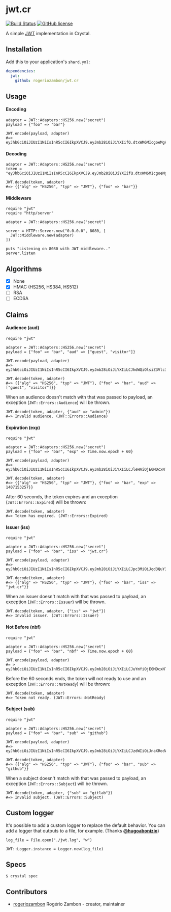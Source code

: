 # jwt.cr

[![Build Status](https://travis-ci.org/rogeriozambon/jwt.cr.svg?branch=master)](https://travis-ci.org/rogeriozambon/jwt.cr)
[![GitHub license](https://img.shields.io/badge/license-MIT-blue.svg)](https://raw.githubusercontent.com/rogeriozambon/jwt.cr/master/LICENSE)

A simple [JWT](https://jwt.io/) implementation in Crystal.

## Installation

Add this to your application's `shard.yml`:

```yaml
dependencies:
  jwt:
    github: rogeriozambon/jwt.cr
```

## Usage

#### Encoding

```crystal
adapter = JWT::Adapters::HS256.new("secret")
payload = {"foo" => "bar"}

JWT.encode(payload, adapter)
#=> eyJhbGciOiJIUzI1NiIsInR5cCI6IkpXVCJ9.eyJmb28iOiJiYXIifQ.dtxWM6MIcgoeMgH87tGvsNDY6cHWL6MGW4LeYvnm1JA
```

#### Decoding

```crystal
adapter = JWT::Adapters::HS256.new("secret")
token = "eyJhbGciOiJIUzI1NiIsInR5cCI6IkpXVCJ9.eyJmb28iOiJiYXIifQ.dtxWM6MIcgoeMgH87tGvsNDY6cHWL6MGW4LeYvnm1JA"

JWT.decode(token, adapter)
#=> {{"alg" => "HS256", "typ" => "JWT"}, {"foo" => "bar"}}
```

#### Middleware

```crystal
require "jwt"
require "http/server"

adapter = JWT::Adapters::HS256.new("secret")

server = HTTP::Server.new("0.0.0.0", 8080, [
  JWT::Middleware.new(adapter)
])

puts "Listening on 8080 with JWT middleware.."
server.listen
```

## Algorithms
* [x] None
* [x] HMAC (HS256, HS384, HS512)
* [ ] RSA
* [ ] ECDSA

## Claims

#### Audience (aud)

```crystal
require "jwt"

adapter = JWT::Adapters::HS256.new("secret")
payload = {"foo" => "bar", "aud" => ["guest", "visitor"]}

JWT.encode(payload, adapter)
#=> eyJhbGciOiJIUzI1NiIsInR5cCI6IkpXVCJ9.eyJmb28iOiJiYXIiLCJhdWQiOlsiZ3Vlc3QiLCJ2aXNpdG9yIl19.S5BkkjkhjagYET12wz4W2cF8ATF1iVfpJ9OvbjMdCRU

JWT.decode(token, adapter)
#=> {{"alg" => "HS256", "typ" => "JWT"}, {"foo" => "bar", "aud" => ["guest", "visitor"]}}
```

When an audience doesn't match with that was passed to payload, an exception (`JWT::Errors::Audience`) will be thrown.

```crystal
JWT.decode(token, adapter, {"aud" => "admin"})
#=> Invalid audience. (JWT::Errors::Audience)
```

#### Expiration (exp)

```crystal
require "jwt"

adapter = JWT::Adapters::HS256.new("secret")
payload = {"foo" => "bar", "exp" => Time.now.epoch + 60}

JWT.encode(payload, adapter)
#=> eyJhbGciOiJIUzI1NiIsInR5cCI6IkpXVCJ9.eyJmb28iOiJiYXIiLCJleHAiOjE0MDcxNTMyMzF9.ClzhXRBkpaJZw1QscBT_CD8yA1IQmWOTaokQn4fIGFc

JWT.decode(token, adapter)
#=> {{"alg" => "HS256", "typ" => "JWT"}, {"foo" => "bar", "exp" => 1407153257}}
```

After 60 seconds, the token expires and an exception (`JWT::Errors::Expired`) will be thrown:

```crystal
JWT.decode(token, adapter)
#=> Token has expired. (JWT::Errors::Expired)
```

#### Issuer (iss)

```crystal
require "jwt"

adapter = JWT::Adapters::HS256.new("secret")
payload = {"foo" => "bar", "iss" => "jwt.cr"}

JWT.encode(payload, adapter)
#=> eyJhbGciOiJIUzI1NiIsInR5cCI6IkpXVCJ9.eyJmb28iOiJiYXIiLCJpc3MiOiJqd3QuY3IifQ.4lj020gUcpRg0r_4n8L7ZSn28BcSWGBeF3I7BaBSDDY

JWT.decode(token, adapter)
#=> {{"alg" => "HS256", "typ" => "JWT"}, {"foo" => "bar", "iss" => "jwt.cr"}}
```

When an issuer doesn't match with that was passed to payload, an exception (`JWT::Errors::Issuer`) will be thrown.

```crystal
JWT.decode(token, adapter, {"iss" => "jwt"})
#=> Invalid issuer. (JWT::Errors::Issuer)
```

#### Not Before (nbf)

```crystal
require "jwt"

adapter = JWT::Adapters::HS256.new("secret")
payload = {"foo" => "bar", "nbf" => Time.now.epoch + 60}

JWT.encode(payload, adapter)
#= > eyJhbGciOiJIUzI1NiIsInR5cCI6IkpXVCJ9.eyJmb28iOiJiYXIiLCJuYmYiOjE0MDcxNTMyMDV9.s6PJj6dBxZPWpdzYjxw9h846x6IU05nRB41y43JNVMs
```

Before the 60 seconds ends, the token will not ready to use and an exception (`JWT::Errors::NotReady`) will be thrown:

```crystal
JWT.decode(token, adapter)
#=> Token not ready. (JWT::Errors::NotReady)
```

#### Subject (sub)

```crystal
require "jwt"

adapter = JWT::Adapters::HS256.new("secret")
payload = {"foo" => "bar", "sub" => "github"}

JWT.encode(payload, adapter)
#=> eyJhbGciOiJIUzI1NiIsInR5cCI6IkpXVCJ9.eyJmb28iOiJiYXIiLCJzdWIiOiJnaXRodWIifQ.7r7_7tV4xzrQN1atQ7OP7O7eRVtb1l37dIYBjv5yJvg

JWT.decode(token, adapter)
#=> {{"alg" => "HS256", "typ" => "JWT"}, {"foo" => "bar", "sub" => "github"}}
```

When a subject doesn't match with that was passed to payload, an exception (`JWT::Errors::Subject`) will be thrown.

```crystal
JWT.decode(token, adapter, {"sub" => "gitlab"})
#=> Invalid subject. (JWT::Errors::Subject)
```

## Custom logger

It's possible to add a custom logger to replace the default behavior. You can add a logger that outputs to a file, for example. (Thanks **[@hugoabonizio](https://github.com/hugoabonizio)**)

```crystal
log_file = File.open("./jwt.log", "w")

JWT::Logger.instance = Logger.new(log_file)
```

## Specs

```
$ crystal spec
```

## Contributors

- [rogeriozambon](https://github.com/rogeriozambon) Rogério Zambon - creator, maintainer
